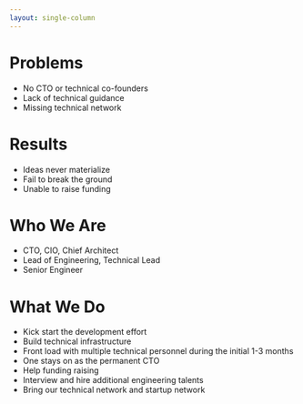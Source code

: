 ```yaml
---
layout: single-column
---
```



# Problems

- No CTO or technical co-founders
- Lack of technical guidance
- Missing technical network


# Results

- Ideas never materialize
- Fail to break the ground
- Unable to raise funding


# Who We Are

- CTO, CIO, Chief Architect
- Lead of Engineering, Technical Lead
- Senior Engineer


# What We Do

- Kick start the development effort
- Build technical infrastructure
- Front load with multiple technical personnel during the initial 1-3 months
- One stays on as the permanent CTO
- Help funding raising
- Interview and hire additional engineering talents
- Bring our technical network and startup network
